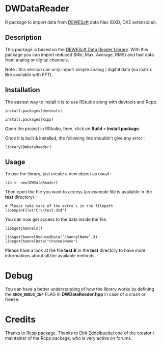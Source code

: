 # DWDataReader
R package to import data from [DEWESoft](https://dewesoft.com/) data files (DXD, DXZ extensions).

## Description
This package is based on the  [DEWESoft Data Reader Library](https://dewesoft.com/download/developer-downloads).
With this package you can import reduced (Min, Max, Average, RMS) and fast data from analog or digital channels.

Note : this version can only import simple analog / digital data (no matrix like available with FFT).

## Installation
The easiest way to install it is to use RStudio along with devtools and Rcpp.

`install.packages(devtools)`

`install.packages(Rcpp)`

Open the project in RStudio, then, click on **Build** » **Install package**.

Once it is built & installed, the following line shouldn't give any error :

`library(DWDataReader)`

## Usage

To use the library, just create a new object as usual :

`lib <- new(DWDataReader)`

Then open the file you want to access (an example file is available in the **test** directory) :

`# Please take care of the extra \ in the filepath`
`lib$openFile("C:\\test.dxd")`

You can now get access to the data inside the file.

`lib$getChannels()`

`lib$getChannelReducedData("channelName",3)`
`lib$getChannelData("channelName")`

Please have a look at the file **test.R** in the **test** directory to have more informations about all the available methods.

# Debug
You can have a better understanding of how the library works by defining the **`SHOW_DEBUG_INF`** FLAG in **DWDataReader.hpp** in case of a crash or freeze.

# Credits
Thanks to [Rcpp package](https://cran.r-project.org/web/packages/Rcpp/index.html).
Thanks to [Dirk Eddelbuettel](https://github.com/eddelbuettel) one of the creator / maintainer of the Rcpp package, who is very active on forums.
